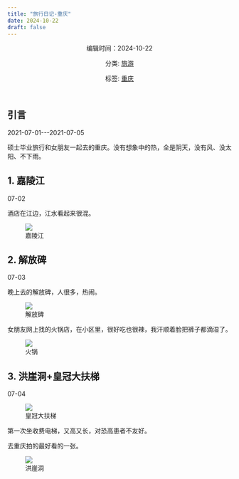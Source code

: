 ```yaml
---
title: "旅行日记-重庆"
date: 2024-10-22
draft: false
---
```

<!DOCTYPE html>
<html lang="zh-CN">

<head>
    <meta charset="UTF-8">
    <meta name="viewport" content="width=device-width, initial-scale=1.0">
    <title>旅行日记-重庆</title>
    <link rel="stylesheet" href="/assets/css/styles.css">
</head>

<body>
    <article>
        <header>
            <!-- <h1>旅行日记-重庆</h1> -->
            <p><time datetime="2024-10-21">编辑时间：2024-10-22</time></p>
            <p>分类: <a href="#">旅游</a></p>
            <p>标签: <a href="#">重庆</a></p>
        </header>
        <section>
            <h2>引言</h2>
            <p>2021-07-01---2021-07-05</p>
            <p>硕士毕业旅行和女朋友一起去的重庆。没有想象中的热，全是阴天，没有风、没太阳、不下雨。</p>
        </section>
        <section>
            <h2>1. 嘉陵江</h2>
            <p>07-02 <i class="fas fa-cloud"></i></p>
            <p>酒店在江边，江水看起来很混。</p>
            <div class="container">
                <div class="image">
                    <figure>
                        <img src="/images/daily-travel/chongqing4.jpg">
                        <figcaption>嘉陵江</figcaption>
                    </figure>
                </div>
            </div>
        </section>
        <section>
            <h2>2. 解放碑</h2>
            <p>07-03 <i class="fas fa-cloud"></i></p>
            <p>晚上去的解放碑，人很多，热闹。</p>
            <div class="container">
                <div class="image">
                    <figure>
                        <img src="/images/daily-travel/chongqing2.jpg">
                        <figcaption>解放碑</figcaption>
                    </figure>
                </div>
            </div>
            <p>女朋友网上找的火锅店，在小区里，很好吃也很辣，我汗顺着脸把裤子都滴湿了。</p>
            <div class="container">
                <div class="image">
                    <figure>
                        <img src="/images/daily-travel/chongqing3.jpg">
                        <figcaption>火锅</figcaption>
                    </figure>
                </div>
            </div>
        </section>
        <section>
            <h2>3. 洪崖洞+皇冠大扶梯</h2>
            <p>07-04 <i class="fas fa-cloud"></i></p>
            <div class="container">
                <div class="image">
                    <figure>
                        <img src="/images/daily-travel/chongqing1.jpg">
                        <figcaption>皇冠大扶梯</figcaption>
                    </figure>
                </div>
                <div class="text">
                    <p>第一次坐收费电梯，又高又长，对恐高患者不友好。</p>
                </div>
            </div>
            <div class="container">
                <div class="text">
                    <p>去重庆拍的最好看的一张。</p>
                </div>
                <div class="image">
                    <figure>
                        <img src="/images/daily-travel/chongqing5.jpg">
                        <figcaption>洪崖洞</figcaption>
                    </figure>
                </div>
            </div>
        </section>
    </article>
</body>
</html>